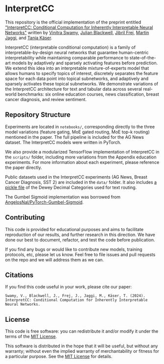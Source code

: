 # InterpretCC
This repository is the official implementation of the preprint entitled ["InterpretCC: Conditional Computation for Inherently Interpretable Neural Networks"](https://arxiv.org/abs/2402.02933) written by [Vinitra Swamy](http://github.com/vinitra), [Julian Blackwell](https://ch.linkedin.com/in/julian-blackwell-93407a13b), [Jibril Frej](https://github.com/Jibril-Frej), [Martin Jaggi](https://github.com/martinjaggi), and [Tanja Käser](https://people.epfl.ch/tanja.kaeser/?lang=en).  

InterpretCC (interpretable conditional computation) is a family of interpretable-by-design neural networks that guarantee human-centric interpretability while maintaining comparable performance to state-of-the-art models by adaptively and sparsely activating features before prediction. We extend this idea into an interpretable mixture-of-experts model that allows humans to specify topics of interest, discretely separates the feature space for each data point into topical subnetworks, and adaptively and sparsely activates these topical subnetworks. We demonstrate variations of the InterpretCC architecture for text and tabular data across several real-world benchmarks: six online education courses, news classification, breast cancer diagnosis, and review sentiment.

## Repository Structure

Experiments are located in `notebooks/`, corresponding directly to the three model variations (feature gating, MoE gated routing, MoE top-k routing) mentioned in the paper. The full pipeline is included for the AG News dataset. The InterpretCC models were written in PyTorch.

We also provide a modularized TensorFlow implementation of InterpretCC in the `scripts/` folder, including more variations from the Appendix education experiments. For more information about each experiment, please reference the paper directly.

Public datasets used in the InterpretCC experiments (AG News, Breast Cancer Diagnosis, SST 2) are included in the `data/` folder. It also includes [a pickle file](data/ddc_subcategories.pkl) of the Dewey Decimal Categories used for text routing.  

The Gumbel Sigmoid implementation was borrowed from [AngelosNal/PyTorch-Gumbel-Sigmoid](https://github.com/AngelosNal/PyTorch-Gumbel-Sigmoid/blob/main/gumbel_sigmoid.py).

## Contributing 

This code is provided for educational purposes and aims to facilitate reproduction of our results, and further research 
in this direction. We have done our best to document, refactor, and test the code before publication.

If you find any bugs or would like to contribute new models, training protocols, etc, please let us know. Feel free to file issues and pull requests on the repo and we will address them as we can.

## Citations
If you find this code useful in your work, please cite our paper:

```
Swamy, V., Blackwell, J., Frej, J., Jaggi, M., Käser, T. (2024). 
InterpretCC: Conditional Computation for Inherently Interpretable Neural Networks. 
```

## License
This code is free software: you can redistribute it and/or modify it under the terms of the [MIT License](LICENSE).

This software is distributed in the hope that it will be useful, but without any warranty; without even the implied warranty of merchantability or fitness for a particular purpose. See the [MIT License](LICENSE) for details.
